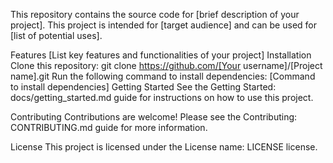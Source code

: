 This repository contains the source code for [brief description of your project]. This project is intended for [target audience] and can be used for [list of potential uses].

Features
[List key features and functionalities of your project]
Installation
Clone this repository:
git clone https://github.com/[Your username]/[Project name].git
Run the following command to install dependencies:
[Command to install dependencies]
Getting Started
See the Getting Started: docs/getting_started.md guide for instructions on how to use this project.

Contributing
Contributions are welcome! Please see the Contributing: CONTRIBUTING.md guide for more information.

License
This project is licensed under the License name: LICENSE license.